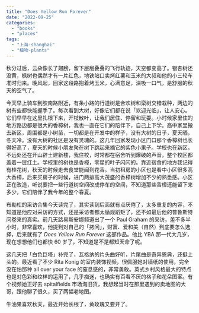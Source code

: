 ```yaml
---
title: "Does Yellow Run Forever"
date: "2022-09-25"
categories: 
  - "books"
  - "places"
tags: 
  - "上海-shanghai"
  - "植物-plants"
---
```


秋分过后，云朵像长了翅膀，留下层层叠叠的飞行轨迹，天空都变高了。银杏树还没黄，枫树也偶然才有一片红色，地铁站口卖烤红薯和玉米的大叔和他的小三轮车准时归来。晚风起，回家这段路抱着烤玉米，心满意足，深吸一口气，是舒服的秋天的空气了。  
  
今天早上骑车到胶南路附近，有条小路的行道树是合欢树和栾树交错栽种，两边的树有些都快能握手了。每次看到大树，好像它们都在说「欢迎光临」，让人安心。它们早早在这里扎根下来，开枝散叶，让我们居住、停留和玩耍。小时候家里住的地方路边都是很大的香樟树，我也一直在它们的陪伴下，自己上下学。高中家里搬去新区，周围都是小树苗，一切都是在开发中的样子，没有大树的日子，夏天晒，冬天冷。没有大树的社区是没有灵魂的。这几年回家发现小区门口那个香樟树也长得好高了，夏天的时候小朋友聚在树下跳起来摘它的紫色小果子。学校也在新区，不远处还在开山辟土建新楼，我住校，时常都在宿舍听到爆破的声音，整个校区都盖着一层红土。学校里的树也是香樟，零星的叶子闪闪的。靠近宿舍的地方我记得有桂花树，秋天的时候走去食堂能闻到花香。当初租房的小区也是看中小区很多高大香樟，后来买房子的时候，进门两排高大茂盛的香樟树增加不少的熟悉感。小区正在改造，听说要把一些行道树空间改成停车的空间，不知道那些香樟还能留下来多少，它们陪伴了我今年的整个春夏。  
  
布勒松的采访合集今天读完了，其实读到后面就有点厌倦了，太多重复的内容，不知道是他应对采访的方式，还是采访者都太循规蹈矩了，还不如最后他的普鲁斯特问卷来的真实。前几天路易斯安娜频道出了一个 Paul Graham 的采访，差不多半小时，非常喜欢，他提到对自己的「拷问」，财富、爱和美（自然）到底要怎么选择，后来就有了 _Does Yellow Run Forever_ 这部作品。他比 YBA 那一代大几岁，现在想想他们也都快 60 岁了，不知道是不是都知天命了呢。  
  
这几天把「白色巨塔」补完了，瓦格纳的片头曲好听，片尾曲是奇异恩典，还挺上头的。最近看了不少 Rita Konig 的室内装饰视频，很佩服她对墙纸的使用，完全没在怕那种 all over your face 的窒息感的，非常勇敢。英式乡村风格最大的特点也是对色彩和纹样的运用了，几乎痴迷，也确实有百看不厌的格子和花朵图案。有个视频她正好去 spitalfields 市场淘旧货，我想起当时在那里遇到的卖地图的大哥，跟他聊了很久，买了两幅老地图。  
  
牛油果喜欢秋天，最近开始长根了，黄玫瑰又要开了。
